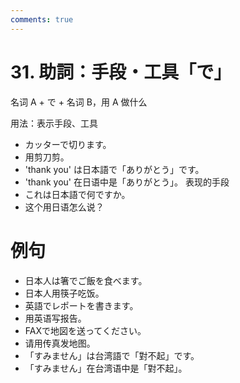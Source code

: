 ```yaml
---
comments: true
---
```


# 31. 助詞：手段・工具「で」

名词 A + で + 名词 B，用 A 做什么

用法：表示手段、工具

- カッターで切ります。
- 用剪刀剪。
- 'thank you' は日本語で「ありがとう」です。
- 'thank you' 在日语中是「ありがとう」。  表现的手段
- これは日本語で何ですか。
- 这个用日语怎么说？

# 例句

- 日本人は箸でご飯を食べます。
- 日本人用筷子吃饭。
- 英語でレポートを書きます。
- 用英语写报告。
- FAXで地図を送ってください。
- 请用传真发地图。
- 「すみません」は台湾語で「對不起」です。
- 「すみません」在台湾语中是「對不起」。
